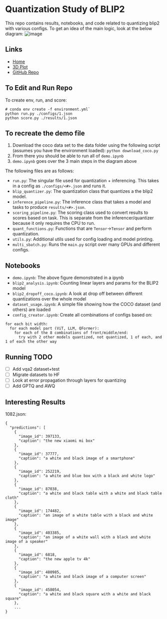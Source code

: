 # Quantization Study of BLIP2
This repo contains results, notebooks, and code related to quantizing blip2 with various configs. To get an idea of the main logic, look at the below diagram:
![image](https://github.com/user-attachments/assets/ae2b87be-339c-4a37-856c-90d93f52d39b)

## Links
- [Home](https://gautomdas.github.io/blip2-coco)
- [3D Plot](https://gautomdas.github.io/blip2-coco/3d_plot.html)
- [GitHub Repo](https://github.com/gautomdas/blip2-coco)

## To Edit and Run Repo
To create env, run, and score:
```
# conda env create -f environment.yml`
python run.py ./configs/1.json
python score.py ./results/1.json
```

## To recreate the demo file
1. Download the coco data set to the data folder using the following script (assumes you have the environment loaded): `python download_coco.py`
2. From there you should be able to run all of `demo.ipynb`
3. `demo.ipynb` goes over the 3 main steps in the diagram above

The following files are as follows:
- `run.py`: The singular file used for quantization + inferencing. This takes in a config as `./configs/<#>.json` and runs it.
- `blip_quantizer.py`: The quantization class that quantizes a the blip2 model.
- `inference_pipeline.py`: The inference class that takes a model and tasks to produce `results/<#>.json`.
- `scoring_pipeline.py`: The scoring class used to convert results to scores based on task. This is separate from the inferencer/quantizer because it only requires the CPU to run.
- `quant_functions.py`: Functions that are `Tensor`->`Tensor` and perform quantization.
- `utils.py`: Additional utils used for config loading and model printing.
- `multi_sbatch.py`: Runs the `main.py` script over many GPUs and different configs.

## Notebooks
- `demo.ipynb`: The above figure demonstrated in a ipynb
- `blip2_analysis.ipynb`: Counting linear layers and params for the BLIP2 model
- `blip2_dropoff_coco.ipynb`: A look at drop off between different quantizations over the whole model
- `dataset_usage.ipynb`: A simple file showing how the COCO dataset (and others) are loaded
- `config_creator.ipynb`: Create all combinations of configs based on:
```
for each bit width:
  for each model part (ViT, LLM, QFormer):
    for each of the 8 combinations of front/middle/end:
      try with 2 other models quantized, not quantized, 1 of each, and 1 of each the other way
```

## Running TODO
- [ ] Add vqa2 dataset+test
- [ ] Migrate datasets to HF
- [ ] Look at error propagation through layers for quantizing
- [ ] Add GPTQ and AWQ

## Interesting Results

1082.json:
```
{
  "predictions": [
    {
      "image_id": 397133,
      "caption": "the new xiaomi mi box"
    },
    {
      "image_id": 37777,
      "caption": "a white and black image of a smartphone"
    },
    {
      "image_id": 252219,
      "caption": "a white and blue box with a black and white logo"
    },
    {
      "image_id": 87038,
      "caption": "a white and black table with a white and black table cloth"
    },
    {
      "image_id": 174482,
      "caption": "an image of a white table with a black and white image"
    },
    {
      "image_id": 403385,
      "caption": "an image of a white wall with a black and white image of a speaker"
    },
    {
      "image_id": 6818,
      "caption": "the new apple tv 4k"
    },
    {
      "image_id": 480985,
      "caption": "a white and black image of a computer screen"
    },
    {
      "image_id": 458054,
      "caption": "a white and black square with a white and black square"
    },
	...
}
```

